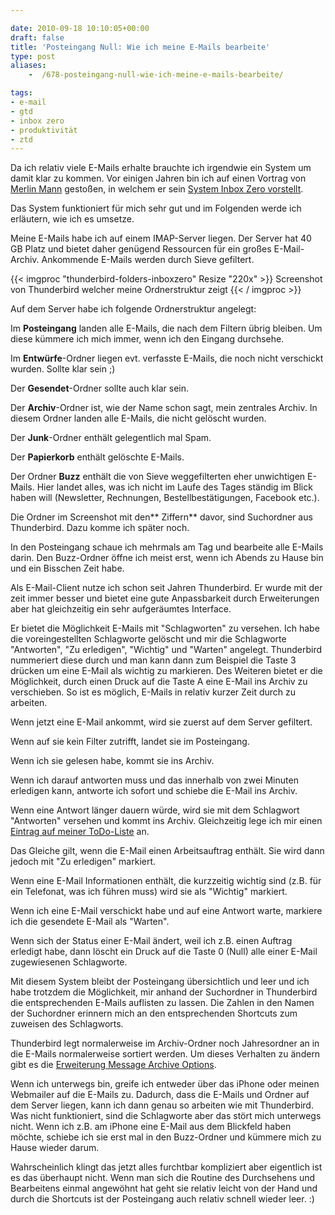 ```yaml
---

date: 2010-09-18 10:10:05+00:00
draft: false
title: 'Posteingang Null: Wie ich meine E-Mails bearbeite'
type: post
aliases:
    -  /678-posteingang-null-wie-ich-meine-e-mails-bearbeite/

tags:
- e-mail
- gtd
- inbox zero
- produktivität
- ztd
---
```


Da ich relativ viele E-Mails erhalte brauchte ich irgendwie ein System um damit klar zu kommen. Vor einigen Jahren bin ich auf einen Vortrag von [Merlin Mann](http://www.merlinmann.com/) gestoßen, in welchem er sein [System Inbox Zero vorstellt](http://www.slideshare.net/merlinmann/inbox-zero-actionbased-email).

Das System funktioniert für mich sehr gut und im Folgenden werde ich erläutern, wie ich es umsetze.

Meine E-Mails habe ich auf einem IMAP-Server liegen. Der Server hat 40 GB Platz und bietet daher genügend Ressourcen für ein großes E-Mail-Archiv. Ankommende E-Mails werden durch Sieve gefiltert.

{{< imgproc "thunderbird-folders-inboxzero" Resize "220x" >}} Screenshot von Thunderbird welcher meine Ordnerstruktur zeigt {{< / imgproc >}}

Auf dem Server habe ich folgende Ordnerstruktur angelegt:

Im **Posteingang** landen alle E-Mails, die nach dem Filtern übrig bleiben. Um diese kümmere ich mich immer, wenn ich den Eingang durchsehe.

Im **Entwürfe**-Ordner liegen evt. verfasste E-Mails, die noch nicht verschickt wurden. Sollte klar sein ;)

Der **Gesendet**-Ordner sollte auch klar sein.

Der **Archiv**-Ordner ist, wie der Name schon sagt, mein zentrales Archiv. In diesem Ordner landen alle E-Mails, die nicht gelöscht wurden.

Der **Junk**-Ordner enthält gelegentlich mal Spam.

Der **Papierkorb** enthält gelöschte E-Mails.

Der Ordner **Buzz** enthält die von Sieve weggefilterten eher unwichtigen E-Mails. Hier landet alles, was ich nicht im Laufe des Tages ständig im Blick haben will (Newsletter, Rechnungen, Bestellbestätigungen, Facebook etc.).

Die Ordner im Screenshot mit den** Ziffern** davor, sind Suchordner aus Thunderbird. Dazu komme ich später noch.

In den Posteingang schaue ich mehrmals am Tag und bearbeite alle E-Mails darin. Den Buzz-Ordner öffne ich meist erst, wenn ich Abends zu Hause bin und ein Bisschen Zeit habe.

Als E-Mail-Client nutze ich schon seit Jahren Thunderbird. Er wurde mit der zeit immer besser und bietet eine gute Anpassbarkeit durch Erweiterungen aber hat gleichzeitig ein sehr aufgeräumtes Interface.

Er bietet die Möglichkeit E-Mails mit "Schlagworten" zu versehen. Ich habe die voreingestellten Schlagworte gelöscht und mir die Schlagworte "Antworten", "Zu erledigen", "Wichtig" und "Warten" angelegt. Thunderbird nummeriert diese durch und man kann dann zum Beispiel die Taste 3 drücken um eine E-Mail als wichtig zu markieren. Des Weiteren bietet er die Möglichkeit, durch einen Druck auf die Taste A eine E-Mail ins Archiv zu verschieben. So ist es möglich, E-Mails in relativ kurzer Zeit durch zu arbeiten.

Wenn jetzt eine E-Mail ankommt, wird sie zuerst auf dem Server gefiltert.

Wenn auf sie kein Filter zutrifft, landet sie im Posteingang.

Wenn ich sie gelesen habe, kommt sie ins Archiv.

Wenn ich darauf antworten muss und das innerhalb von zwei Minuten erledigen kann, antworte ich sofort und schiebe die E-Mail ins Archiv.

Wenn eine Antwort länger dauern würde, wird sie mit dem Schlagwort "Antworten" versehen und kommt ins Archiv. Gleichzeitig lege ich mir einen [Eintrag auf meiner ToDo-Liste](http://debilux.org/56-remember-the-milk-als-aufgabenverwaltung/) an.

Das Gleiche gilt, wenn die E-Mail einen Arbeitsauftrag enthält. Sie wird dann jedoch mit "Zu erledigen" markiert.

Wenn eine E-Mail Informationen enthält, die kurzzeitig wichtig sind (z.B. für ein Telefonat, was ich führen muss) wird sie als "Wichtig" markiert.

Wenn ich eine E-Mail verschickt habe und auf eine Antwort warte, markiere ich die gesendete E-Mail als "Warten".

Wenn sich der Status einer E-Mail ändert, weil ich z.B. einen Auftrag erledigt habe, dann löscht ein Druck auf die Taste 0 (Null) alle einer E-Mail zugewiesenen Schlagworte.

Mit diesem System bleibt der Posteingang übersichtlich und leer und ich habe trotzdem die Möglichkeit, mir anhand der Suchordner in Thunderbird die entsprechenden E-Mails auflisten zu lassen. Die Zahlen in den Namen der Suchordner erinnern mich an den entsprechenden Shortcuts zum zuweisen des Schlagworts.

Thunderbird legt normalerweise im Archiv-Ordner noch Jahresordner an in die E-Mails normalerweise sortiert werden. Um dieses Verhalten zu ändern gibt es die [Erweiterung Message Archive Options](https://addons.mozilla.org/de/thunderbird/addon/14896/).

Wenn ich unterwegs bin, greife ich entweder über das iPhone oder meinen Webmailer auf die E-Mails zu. Dadurch, dass die E-Mails und Ordner auf dem Server liegen, kann ich dann genau so arbeiten wie mit Thunderbird. Was nicht funktioniert, sind die Schlagworte aber das stört mich unterwegs nicht. Wenn ich z.B. am iPhone eine E-Mail aus dem Blickfeld haben möchte, schiebe ich sie erst mal in den Buzz-Ordner und kümmere mich zu Hause wieder darum.

Wahrscheinlich klingt das jetzt alles furchtbar kompliziert aber eigentlich ist es das überhaupt nicht. Wenn man sich die Routine des Durchsehens und Bearbeitens einmal angewöhnt hat geht sie relativ leicht von der Hand und durch die Shortcuts ist der Posteingang auch relativ schnell wieder leer. :)

